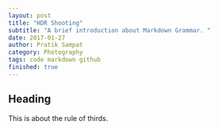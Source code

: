 ```yaml
---
layout: post
title: "HDR Shooting"
subtitle: "A brief introduction about Markdown Grammar. "
date: 2017-01-27
author: Pratik Sampat
category: Photography
tags: code markdown github
finished: true
---
```


## Heading
This is about the rule of thirds.
